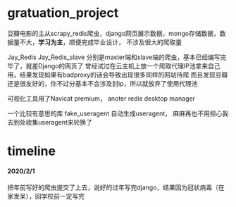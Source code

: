 # gratuation_project
豆瓣电影的主从scrapy_redis爬虫，django网页展示数据，mongo存储数据，数据量不大，**学习为主**，顺便完成毕业设计，
不涉及很大的爬取量

Jay_Redis Jay_Redis_slave 分别是master端和slave端的爬虫，基本已经编写完毕了，就差Django的网页了
曾经试过在云主机上放一个爬取代理IP池拿来自己用，结果发现如果有badproxy的话会导致出现很多同样的网站待爬
而且发现豆瓣还是很友好的，你不过分基本不会涉及封ip，所以就放弃了使用代理池

可视化工具用了Navicat premium， anoter redis desktop manager

一个比较有意思的库 fake_useragent 自动生成useragent， 麻麻再也不用担心我去到处收集useragent来轮换了


# timeline
#### 2020/2/1 
把年前写好的爬虫提交了上去，说好的过年写完django，结果因为冠状病毒（在家发呆），回学校前一定写完